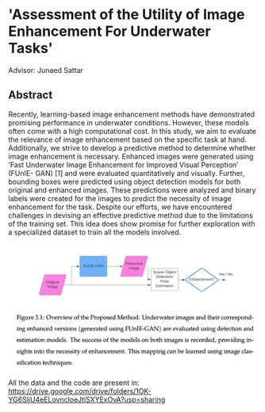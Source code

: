 # 'Assessment of the Utility of Image Enhancement For Underwater Tasks'

Advisor: Junaed Sattar

## Abstract

Recently, learning-based image enhancement methods have demonstrated promising performance in underwater conditions. However, these models often come with a high computational cost. In this study, we aim to evaluate the relevance of image enhancement based on the specific task at hand. Additionally, we strive to develop a predictive method to determine whether image enhancement is necessary. Enhanced images were generated using ’Fast Underwater Image Enhancement for Improved Visual Perception’ (FUnIE- GAN) [1] and were evaluated quantitatively and visually. Further, bounding boxes were predicted using object detection models for both original and enhanced images. These predictions were analyzed and binary labels were created for the images to predict the necessity of image enhancement for the task. Despite our efforts, we have encountered challenges in devising an effective predictive method due to the limitations of the training set. This idea does show promise for further exploration with a specialized dataset to train all the models involved.


![proposed method](https://github.com/adeb567/ms-capstone/blob/main/images/1.png?raw=true)

All the data and the code are present in: https://drive.google.com/drive/folders/1OK-YG6SljU4eELovncloeJtiSXYExOvA?usp=sharing

